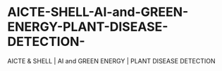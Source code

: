 # AICTE-SHELL-AI-and-GREEN-ENERGY-PLANT-DISEASE-DETECTION-
AICTE &amp; SHELL | AI and GREEN ENERGY | PLANT DISEASE DETECTION 
